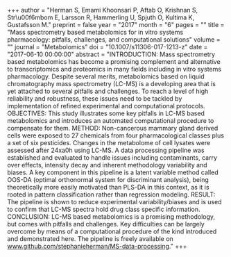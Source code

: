 +++
author = "Herman S, Emami Khoonsari P, Aftab O, Krishnan S, Str\u00f6mbom E, Larsson R, Hammerling U, Spjuth O, Kultima K, Gustafsson M."
preprint = false
year = "2017"
month = "6"
pages = ""
title = "Mass spectrometry based metabolomics for in vitro systems pharmacology: pitfalls, challenges, and computational solutions"
volume = ""
journal = "Metabolomics"
doi = "10.1007/s11306-017-1213-z"
date = "2017-06-10 00:00:00"
abstract = "INTRODUCTION: Mass spectrometry based metabolomics has become a promising complement and alternative to transcriptomics and proteomics in many fields including in vitro systems pharmacology. Despite several merits, metabolomics based on liquid chromatography mass spectrometry (LC-MS) is a developing area that is yet attached to several pitfalls and challenges. To reach a level of high reliability and robustness, these issues need to be tackled by implementation of refined experimental and computational protocols. OBJECTIVES: This study illustrates some key pitfalls in LC-MS based metabolomics and introduces an automated computational procedure to compensate for them. METHOD: Non-cancerous mammary gland derived cells were exposed to 27 chemicals from four pharmacological classes plus a set of six pesticides. Changes in the metabolome of cell lysates were assessed after 24xa0h using LC-MS. A data processing pipeline was established and evaluated to handle issues including contaminants, carry over effects, intensity decay and inherent methodology variability and biases. A key component in this pipeline is a latent variable method called OOS-DA (optimal orthonormal system for discriminant analysis), being theoretically more easily motivated than PLS-DA in this context, as it is rooted in pattern classification rather than regression modeling. RESULT: The pipeline is shown to reduce experimental variability/biases and is used to confirm that LC-MS spectra hold drug class specific information. CONCLUSION: LC-MS based metabolomics is a promising methodology, but comes with pitfalls and challenges. Key difficulties can be largely overcome by means of a computational procedure of the kind introduced and demonstrated here. The pipeline is freely available on www.github.com/stephanieherman/MS-data-processing."
+++

